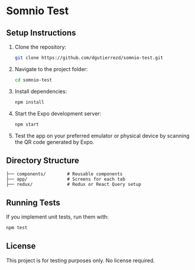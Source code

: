 # Somnio Test

## Setup Instructions

1. Clone the repository:

   ```bash
   git clone https://github.com/dgutierrezd/somnio-test.git
   ```

2. Navigate to the project folder:

   ```bash
   cd somnio-test
   ```

3. Install dependencies:

   ```bash
   npm install
   ```

4. Start the Expo development server:

   ```bash
   npm start
   ```

5. Test the app on your preferred emulator or physical device by scanning the QR code generated by Expo.

## Directory Structure

```
├── components/        # Reusable components
├── app/               # Screens for each tab
├── redux/             # Redux or React Query setup
```

## Running Tests

If you implement unit tests, run them with:

```bash
npm test
```

## License

This project is for testing purposes only. No license required.
